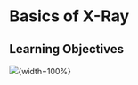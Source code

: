 
# Basics of X-Ray

## Learning Objectives

![](04b-x-ray_files/figure-docx//1ME0NbcIBmnHJRhX3JJyCwJuuomkl_BjJp6lD5oD5WnU_gd422c5de97_0_10.png){width=100%}
